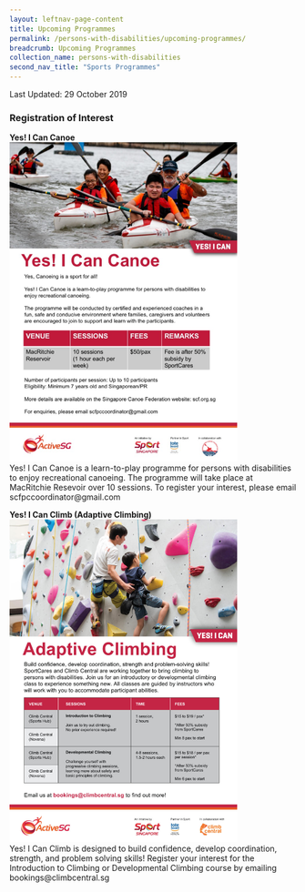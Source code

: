 ```yaml
---
layout: leftnav-page-content
title: Upcoming Programmes
permalink: /persons-with-disabilities/upcoming-programmes/
breadcrumb: Upcoming Programmes
collection_name: persons-with-disabilities
second_nav_title: "Sports Programmes"
---
```


Last Updated: 29 October 2019

### Registration of Interest
<P>
  <B>Yes! I Can Canoe</B><BR>
<img src="/images/YIC-Canoe.jpg" alt="Image" height="" width="400" alt="Yes! I Can Canoe Registration of Interest Information"><BR>
Yes! I Can Canoe is a learn-to-play programme for persons with disabilities to enjoy recreational canoeing. The programme will take place at MacRitchie Resevoir over 10 sessions. To register your interest, please email scfpccoordinator@gmail.com</P>

<P>
  <B>Yes! I Can Climb (Adaptive Climbing)</B><BR>
<img src="/images/YIC-Climbing.jpg" alt="Image" height="" width="400" alt="Yes! I Can Climb Registration of Interest Information"><BR>
Yes! I Can Climb is designed to build confidence, develop coordination, strength, and problem solving skills! Register your interest for the Introduction to Climbing or Developmental Climbing course by emailing bookings@climbcentral.sg</P>
